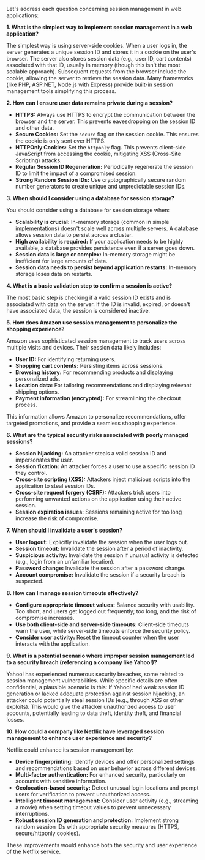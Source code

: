 Let's address each question concerning session management in web applications:

**1. What is the simplest way to implement session management in a web application?**

The simplest way is using server-side cookies.  When a user logs in, the server generates a unique session ID and stores it in a cookie on the user's browser.  The server also stores session data (e.g., user ID, cart contents) associated with that ID, usually in memory (though this isn't the most scalable approach).  Subsequent requests from the browser include the cookie, allowing the server to retrieve the session data.  Many frameworks (like PHP, ASP.NET, Node.js with Express) provide built-in session management tools simplifying this process.

**2. How can I ensure user data remains private during a session?**

* **HTTPS:**  Always use HTTPS to encrypt the communication between the browser and the server. This prevents eavesdropping on the session ID and other data.
* **Secure Cookies:**  Set the `secure` flag on the session cookie. This ensures the cookie is only sent over HTTPS.
* **HTTPOnly Cookies:** Set the `httponly` flag. This prevents client-side JavaScript from accessing the cookie, mitigating XSS (Cross-Site Scripting) attacks.
* **Regular Session ID Regeneration:** Periodically regenerate the session ID to limit the impact of a compromised session.
* **Strong Random Session IDs:** Use cryptographically secure random number generators to create unique and unpredictable session IDs.

**3. When should I consider using a database for session storage?**

You should consider using a database for session storage when:

* **Scalability is crucial:**  In-memory storage (common in simple implementations) doesn't scale well across multiple servers.  A database allows session data to persist across a cluster.
* **High availability is required:**  If your application needs to be highly available, a database provides persistence even if a server goes down.
* **Session data is large or complex:** In-memory storage might be inefficient for large amounts of data.
* **Session data needs to persist beyond application restarts:** In-memory storage loses data on restarts.

**4. What is a basic validation step to confirm a session is active?**

The most basic step is checking if a valid session ID exists and is associated with data on the server.  If the ID is invalid, expired, or doesn't have associated data, the session is considered inactive.

**5. How does Amazon use session management to personalize the shopping experience?**

Amazon uses sophisticated session management to track users across multiple visits and devices.  Their session data likely includes:

* **User ID:** For identifying returning users.
* **Shopping cart contents:**  Persisting items across sessions.
* **Browsing history:**  For recommending products and displaying personalized ads.
* **Location data:**  For tailoring recommendations and displaying relevant shipping options.
* **Payment information (encrypted):**  For streamlining the checkout process.

This information allows Amazon to personalize recommendations, offer targeted promotions, and provide a seamless shopping experience.

**6. What are the typical security risks associated with poorly managed sessions?**

* **Session hijacking:**  An attacker steals a valid session ID and impersonates the user.
* **Session fixation:**  An attacker forces a user to use a specific session ID they control.
* **Cross-site scripting (XSS):**  Attackers inject malicious scripts into the application to steal session IDs.
* **Cross-site request forgery (CSRF):**  Attackers trick users into performing unwanted actions on the application using their active session.
* **Session expiration issues:**  Sessions remaining active for too long increase the risk of compromise.

**7. When should I invalidate a user's session?**

* **User logout:**  Explicitly invalidate the session when the user logs out.
* **Session timeout:**  Invalidate the session after a period of inactivity.
* **Suspicious activity:**  Invalidate the session if unusual activity is detected (e.g., login from an unfamiliar location).
* **Password change:**  Invalidate the session after a password change.
* **Account compromise:**  Invalidate the session if a security breach is suspected.


**8. How can I manage session timeouts effectively?**

* **Configure appropriate timeout values:**  Balance security with usability.  Too short, and users get logged out frequently; too long, and the risk of compromise increases.
* **Use both client-side and server-side timeouts:**  Client-side timeouts warn the user, while server-side timeouts enforce the security policy.
* **Consider user activity:**  Reset the timeout counter when the user interacts with the application.

**9. What is a potential scenario where improper session management led to a security breach (referencing a company like Yahoo!)?**

Yahoo! has experienced numerous security breaches, some related to session management vulnerabilities. While specific details are often confidential, a plausible scenario is this:  If Yahoo! had weak session ID generation or lacked adequate protection against session hijacking, an attacker could potentially steal session IDs (e.g., through XSS or other exploits). This would give the attacker unauthorized access to user accounts, potentially leading to data theft, identity theft, and financial losses.

**10. How could a company like Netflix have leveraged session management to enhance user experience and security?**

Netflix could enhance its session management by:

* **Device fingerprinting:**  Identify devices and offer personalized settings and recommendations based on user behavior across different devices.
* **Multi-factor authentication:**  For enhanced security, particularly on accounts with sensitive information.
* **Geolocation-based security:**  Detect unusual login locations and prompt users for verification to prevent unauthorized access.
* **Intelligent timeout management:**  Consider user activity (e.g., streaming a movie) when setting timeout values to prevent unnecessary interruptions.
* **Robust session ID generation and protection:**  Implement strong random session IDs with appropriate security measures (HTTPS, secure/httponly cookies).


These improvements would enhance both the security and user experience of the Netflix service.

